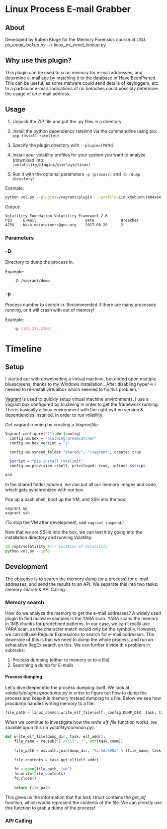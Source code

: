 # Linux Process E-mail Grabber
## About
Developed by Ruben Kluge for the Memory Forensics course at LSU.
*ps_email_lookup.py* --> *linux_ps_email_lookup.py* 

## Why use this plugin?
This plugin can be used to scan memory for e-mail addresses, and determine e-mail age by matching it to the database of [HaveIBeenPwned](https://haveibeenpwned.com/).
This can be useful, as some malware could send details of keyloggers, etc. to a particular e-mail. Indications of no breaches could possibly determine the usage of an e-mail address.

## Usage
1.  Unpack the ZIP file and put the .py files in a directory.
    
2.  install the python dependency ratelimit via the commandline using pip:  
    `pip install ratelimit`
    
3.  Specify the plugin directory with `--plugin=[PATH]`
    
4.  Install your volatility profiles for your system you want to analyze (download into:  
    `/volatility/plu‌​gins/overlays/linux)`
    
5.  Run it with the optional parameters `-p [process]` and `-D [dump directory]`

Example:
```bash
python vol.py --plugins=/vagrant/plugin  --profile=LinuxXubuntu1404x64 -f /vagrant/NILES.lime ps_email_lookup -D /vagrant/dump
```
Output:
```bash
Volatility Foundation Volatility Framework 2.6
PID 	E-mail 						Date 			Breaches
4256 	bash-maintainers@gnu.org 	2017-08-28 		2
```


### Parameters
### -D 
Directory to dump the process in.

Example:
```bash
	-D /vagrant/dump
```
### -p
Process number to search in. Recommended if there are many processes running, or it will crash with out of memory!

Example:
```bash
	-p [102,233,2304]
```




# Timeline
## Setup
I started out with downloading a virtual machine, but ended upon multiple bluescreens, thanks to my Windows installation.. After disabling hyper-v I needed to re-install virtualbox which seemed to fix this problem.

[Vagrant](http://vagrantup.com) is used to quickly setup virtual machine environments.
I use a vagrant box configured by blu3wing in order to get the framework running. This is basically a linux environment with the right python version & dependencies installed, in order to run volatility.

Get vagrant running by creating a *Vagrantfile*:
```bash
Vagrant.configure("2") do |config|
  config.vm.box = "blu3wing/dreamcatcher"
  config.vm.box_version = "2"

  config.vm.synced_folder "shared/", "/vagrant", create: true

  $script = "pip install ratelimit"
  config.vm.provision :shell, privileged: true, inline: $script

end
```
In the shared folder */shared*, we can put all our memory images and code, which gets synchronized with our box.

Pop up a bash shell, boot up the VM, and SSH into the box:
```bash
vagrant up
vagrant ssh
```
(To stop the VM after development, use `vagrant suspend`.)

Now that we are SSHd into the box, we can test it by going into the installation directory and running Volatility:
```bash
cd /opt/volatility #<-- Location of Volatility
python vol.py --info
```
## Development
The objective is to search the memory dump (or a process) for e-mail addresses, and send the results to an API. We separate this into two tasks: memory search & API Calling.

### Memory search
How do we analyze the memory to get the e-mail addresses?  A widely used plugin to find malware samples is the YARA scan. YARA scans the memory in 1MB chunks for predefined patterns. In our case, we can't really use YARA scan, as the character match would only be the symbol  `@`. 
However, we can still use Regular Expressions to search for e-mail addresses. The downside of this is that we need to dump the whole process, and run an exhaustive RegEx search on this.  We can further divide this problem in subtasks:

1. Process dumping (either to memory or to a file)
2. Searching a dump for E-mails


#### Process dumping
Let's dive deeper into the process dumping itself. We look at *volatility/plugins/procdump.py* in order to figure out how to dump the process and keep it in memory instead dumping to a file. 
Below we see how *procdump* handles writing memory to a file:
```python
file_path = linux_common.write_elf_file(self._config.DUMP_DIR, task, task.mm.start_code)
```
When we continue to investigate how the *write_elf_file* function works, we stumble upon this (in *volatility/common.py*):
```python
def write_elf_file(dump_dir, task, elf_addr):
	file_name = re.sub("[./\\\]", "", str(task.comm))
	
	file_path = os.path.join(dump_dir, "%s.%d.%#8x" % (file_name, task.pid, elf_addr))
	
	file_contents = task.get_elf(elf_addr)
	
	fd = open(file_path, "wb")
	fd.write(file_contents)
	fd.close()
	
	return file_path
```
This gives us the information that the *task* struct contains the *get_elf* function, which would represent the contents of the file. We can directly use this function to grab a dump of the process!

### API Calling
